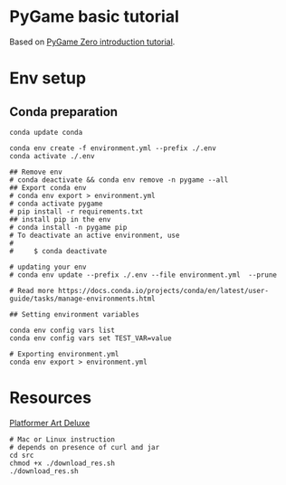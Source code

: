 # PyGame basic tutorial

Based on [PyGame Zero introduction tutorial](https://pygame-zero.readthedocs.io/en/stable/introduction.html).

# Env setup

## Conda preparation

```shell
conda update conda

conda env create -f environment.yml --prefix ./.env
conda activate ./.env

## Remove env
# conda deactivate && conda env remove -n pygame --all
## Export conda env
# conda env export > environment.yml
# conda activate pygame
# pip install -r requirements.txt
## install pip in the env 
# conda install -n pygame pip
# To deactivate an active environment, use
#
#     $ conda deactivate

# updating your env 
# conda env update --prefix ./.env --file environment.yml  --prune

# Read more https://docs.conda.io/projects/conda/en/latest/user-guide/tasks/manage-environments.html

## Setting environment variables

conda env config vars list
conda env config vars set TEST_VAR=value

# Exporting environment.yml
conda env export > environment.yml

```

# Resources

[Platformer Art Deluxe](https://kenney.nl/assets/platformer-art-deluxe)

```
# Mac or Linux instruction
# depends on presence of curl and jar
cd src
chmod +x ./download_res.sh
./download_res.sh 
```
